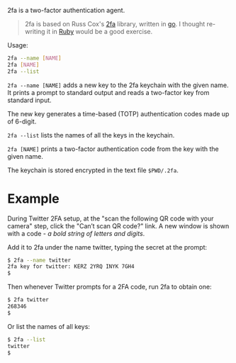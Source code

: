 
2fa is a two-factor authentication agent.

> 2fa is based on Russ Cox's [2fa](https://github.com/rsc/2fa) library, written in [go](https://golang.org/). I thought re-writing it in [Ruby](https://www.ruby-lang.org/en/) would be a good exercise.

Usage:

```bash
2fa --name [NAME]
2fa [NAME]
2fa --list
```

`2fa --name [NAME]` adds a new key to the 2fa keychain with the given name. It prints a prompt to standard output and reads a two-factor key from standard input.

The new key generates a time-based (TOTP) authentication codes made up of 6-digit.

`2fa --list` lists the names of all the keys in the keychain.

`2fa [NAME]` prints a two-factor authentication code from the key with the given name.

The keychain is stored encrypted in the text file `$PWD/.2fa`.

# Example

During Twitter 2FA setup, at the "scan the following QR code with your camera" step, click the "Can’t scan QR code?" link. A new window is shown with a code - *a bold string of letters and digits*.

Add it to 2fa under the name twitter, typing the secret at the prompt:

```bash
$ 2fa --name twitter
2fa key for twitter: KERZ 2YRQ INYK 7GH4
$
```
Then whenever Twitter prompts for a 2FA code, run 2fa to obtain one:

```bash
$ 2fa twitter
268346
$
```

Or list the names of all keys:

```bash
$ 2fa --list
twitter
$
```
